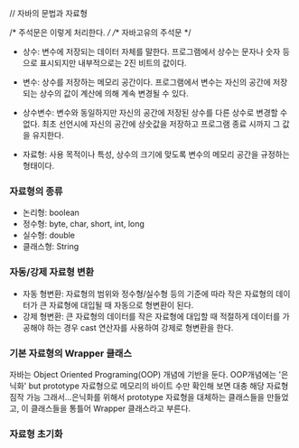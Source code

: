 // 자바의 문법과 자료형

/* 
주석문은 이렇게 처리한다.
*/
/** 자바고유의 주석문 */

* 상수: 변수에 저장되는 데이터 자체를 말한다. 프로그램에서 상수는 문자나 숫자 등으로 표시되지만 내부적으로는 2진 비트의 값이다.

* 변수: 상수를 저장하는 메모리 공간이다. 프로그램에서 변수는 자신의 공간에 저장되는 상수의 값이 계산에 의해 계속 변경될 수 있다.

* 상수변수: 변수와 동일하지만 자신의 공간에 저장된 상수를 다른 상수로 변경할 수 없다. 최초 선언시에 자신의 공간에 상숫값을 저장하고 프로그램 종료 시까지 그 값을 유지한다.
* 자료형: 사용 목적이나 특성, 상수의 크기에 맞도록 변수의 메모리 공간을 규정하는 형태이다.

### 자료형의 종류
* 논리형: boolean
* 정수형: byte, char, short, int, long
* 실수형: double
* 클래스형: String
### 자동/강제 자료형 변환
* 자동 형변환: 자료형의 범위와 정수형/실수형 등의 기준에 따라 작은 자료형의 데이터가 큰 자료형에 대입될 때 자동으로 형변환이 된다.
* 강제 형변환: 큰 자료형의 데이터를 작은 자료형에 대입할 때 적절하게 데이터를 가공해야 하는 경우 cast 연산자를 사용하여 강제로 형변환을 한다.

### 기본 자료형의 Wrapper 클래스
 자바는 Object Oriented Programing(OOP) 개념에 기반을 둔다. OOP개념에는 '은닉화' but prototype 자료형으로 메모리의 바이트 수만 확인해 보면 대충 해당 자료형 짐작 가능
 그래서...은닉화를 위해서 prototype 자료형을 대체하는 클래스들을 만들었고, 이 클래스들을 통틀어 Wrapper 클래스라고 부른다.
 
### 자료형 초기화 
 
 
 
 
 
 
 
 
 
 
 
 
 
 
 
